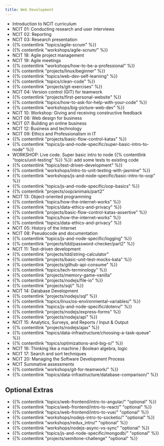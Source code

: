 ```yaml
---
title: Web Development
---
```


- Introduction to NCIT curriculum
- NCIT 01: Conducting research and user interviews
- NCIT 02: Reporting
- NCIT 03: Research presentation
- {{% contentlink "topics/agile-scrum" %}}
- {{% contentlink "workshops/agile-scrum/" %}}
- NCIT 18: Agile project management
- NCIT 19: Agile meetings
- {{% contentlink "workshops/how-to-be-a-professional" %}}
- {{% contentlink "projects/linux/beginner" %}}
- {{% contentlink "topics/web-dev-self-learning" %}}
- {{% contentlink "topics/clean-code" %}}
- {{% contentlink "projects/git-exercises" %}}
- NCIT 04: Version control (GIT) for teamwork
- {{% contentlink "projects/first-personal-website" %}}
- {{% contentlink "topics/how-to-ask-for-help-with-your-code" %}}
- {{% contentlink "workshops/big-picture-web-dev" %}}
- NCIT 10: Workshop: Giving and receiving constructive feedback
- NCIT 06: Web design for business
- NCIT 07: Building an online business
- NCIT 12: Business and technology
- NCIT 09: Ethics and Professionalism in IT
- {{% contentlink "projects/basic-flow-control-katas" %}} 
- {{% contentlink "topics/js-and-node-specific/super-basic-intro-to-node" %}}
- WORKSHOP: Live code. Super basic intro to node
{{% contentlink "topics/unit-testing" %}}
%}}: add some tests to existing code
- {{% contentlink "topics/test-driven-development" %}}
- {{% contentlink "workshops/intro-to-unit-testing-with-jasmine" %}}
- {{% contentlink "workshops/js-and-node-specific/basic-intro-to-oop" %}}
- {{% contentlink "topics/js-and-node-specific/oop-basics" %}}
- {{% contentlink "projects/oop/animals/part2" 
- NCIT 13: Object-oriented programming
- {{% contentlink "topics/how-the-internet-works" %}}
- {{% contentlink "topics/data-ethics-and-privacy" %}}
- {{% contentlink "projects/basic-flow-control-katas-assertive" %}}
- {{% contentlink "topics/how-the-internet-works" %}}
- {{% contentlink "topics/data-ethics-and-privacy" %}}
- NCIT 05: History of the Internet
- NCIT 08: Pseudocode and documentation
- {{% contentlink "topics/js-and-node-specific/logging" %}}
- {{% contentlink "projects/tdd/password-checker/part2" %}}
- NCIT 11: Test-driven development
- {{% contentlink "projects/tdd/string-calculator"
- {{% contentlink "projects/basic-unit-test-mocks-kata" %}}
- {{% contentlink "projects/github-api-consume" %}} 
- {{% contentlink "topics/tech-terminology" %}}
- {{% contentlink "projects/memory-game-vanilla" 
- {{% contentlink "projects/nodejs/file-io" %}}
- {{% contentlink "projects/sql/" %}}
- NCIT 14: Database Development
- {{% contentlink "projects/nodejs/sql" %}}
- {{% contentlink "topics/linux/os-environmental-variables/" %}}
- {{% contentlink "topics/js-and-node-specific/dotenv/" %}}
- {{% contentlink "projects/nodejs/express-forms" %}}
- {{% contentlink "projects/nodejs/api" %}}
- NCIT 15: Analytics, Surveys, and Reports / Input & Output
- {{% contentlink "projects/nodejs/ajax" %}}
- {{% contentlink "topics/data-infrastructure/choosing-a-task-queue" %}}
- {{% contentlink "topics/optimizations-and-big-o/" %}}
- NCIT 16: Thinking like a machine / Boolean algebra, logic
- NCIT 17: Search and sort techniques
- NCIT 20: Managing the Software Development Process
- NCIT Summative assessments
- {{% contentlink "workshops/git-for-teamwork/" %}}
- {{% contentlink "topics/data-infrastructure/database-comparison/" %}}

## Optional Extras

- {{% contentlink "topics/web-frontend/intro-to-angular/" "optional" %}}
- {{% contentlink "topics/web-frontend/intro-to-react/" "optional" %}}
- {{% contentlink "topics/web-frontend/intro-to-vue/" "optional" %}}
- {{% contentlink "workshops/nodejs-intro-to-socketio/" "optional" %}}
- {{% contentlink "workshops/redux_intro/" "optional" %}}
- {{% contentlink "workshops/nodejs-async-vs-sync" "optional" %}}
- {{% contentlink "topics/js-and-node-specific/mongodb/" "optional" %}}
- {{% contentlink "projects/semitone-challenge" "optional" %}}


